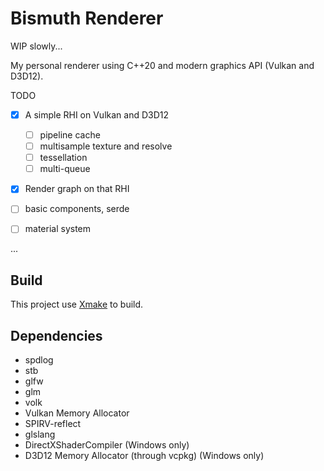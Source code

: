 # Bismuth Renderer

WIP slowly...

My personal renderer using C++20 and modern graphics API (Vulkan and D3D12).

TODO

* [x] A simple RHI on Vulkan and D3D12
  * [ ] pipeline cache
  * [ ] multisample texture and resolve
  * [ ] tessellation
  * [ ] multi-queue

* [x] Render graph on that RHI

* [ ] basic components, serde

* [ ] material system

...

## Build

This project use [Xmake](https://xmake.io/) to build.

## Dependencies

* spdlog
* stb
* glfw
* glm
* volk
* Vulkan Memory Allocator
* SPIRV-reflect
* glslang
* DirectXShaderCompiler (Windows only)
* D3D12 Memory Allocator (through vcpkg) (Windows only)
